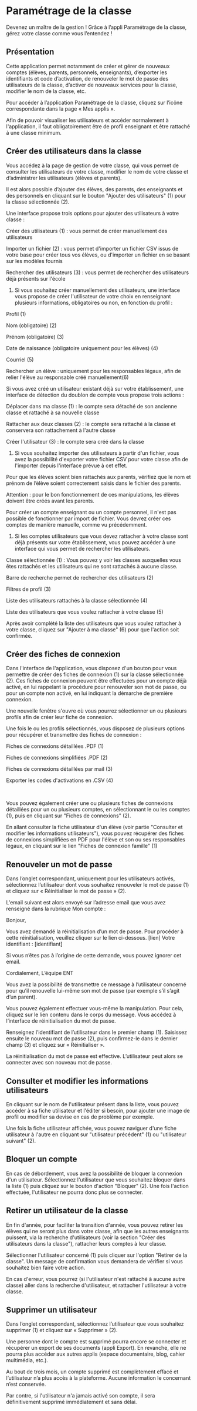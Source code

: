 # Paramétrage de la classe

Devenez un maître de la gestion ! Grâce à l’appli Paramétrage de la classe, gérez votre classe comme vous l’entendez !

## Présentation

Cette application permet notamment de créer et gérer de nouveaux comptes \(élèves, parents, personnels, enseignants\), d’exporter les identifiants et code d’activation, de renouveler le mot de passe des utilisateurs de la classe, d’activer de nouveaux services pour la classe, modifier le nom de la classe, etc.

Pour accéder à l’application Paramétrage de la classe, cliquez sur l’icône correspondante dans la page « Mes applis ».

Afin de pouvoir visualiser les utilisateurs et accéder normalement à l'application, il faut obligatoirement être de profil enseignant et être rattaché à une classe minimum.

## Créer des utilisateurs dans la classe

Vous accédez à la page de gestion de votre classe, qui vous permet de consulter les utilisateurs de votre classe, modifier le nom de votre classe et d’administrer les utilisateurs \(élèves et parents\).

Il est alors possible d’ajouter des élèves, des parents, des enseignants et des personnels en cliquant sur le bouton "Ajouter des utilisateurs" \(1\) pour la classe sélectionnée \(2\).

Une interface propose trois options pour ajouter des utilisateurs à votre classe :

Créer des utilisateurs \(1\) : vous permet de créer manuellement des utilisateurs

Importer un fichier \(2\) : vous permet d'importer un fichier CSV issus de votre base pour créer tous vos élèves, ou d'importer un fichier en se basant sur les modèles fournis

Rechercher des utilisateurs \(3\) : vous permet de rechercher des utilisateurs déjà présents sur l'école

1. Si vous souhaitez créer manuellement des utilisateurs, une interface vous propose de créer l'utilisateur de votre choix en renseignant plusieurs informations, obligatoires ou non, en fonction du profil :

Profil \(1\)

Nom \(obligatoire\) \(2\)

Prénom \(obligatoire\) \(3\)

Date de naissance \(obligatoire uniquement pour les élèves\) \(4\)

Courriel \(5\)

Rechercher un élève : uniquement pour les responsables légaux, afin de relier l'élève au responsable créé manuellement\(6\)

Si vous avez créé un utilisateur existant déjà sur votre établissement, une interface de détection du doublon de compte vous propose trois actions :

Déplacer dans ma classe \(1\) : le compte sera détaché de son ancienne classe et rattaché à sa nouvelle classe

Rattacher aux deux classes \(2\) : le compte sera rattaché à la classe et conservera son rattachement à l'autre classe

Créer l'utilisateur \(3\) : le compte sera créé dans la classe

1. Si vous souhaitez importer des utilisateurs à partir d'un fichier, vous avez la possibilité d'exporter votre fichier CSV pour votre classe afin de l'importer depuis l'interface prévue à cet effet.

Pour que les élèves soient bien rattachés aux parents, vérifiez que le nom et prénom de l’élève soient correctement saisis dans le fichier des parents.

Attention : pour le bon fonctionnement de ces manipulations, les élèves doivent être créés avant les parents.

Pour créer un compte enseignant ou un compte personnel, il n'est pas possible de fonctionner par import de fichier. Vous devrez créer ces comptes de manière manuelle, comme vu précédemment.

1. Si les comptes utilisateurs que vous devez rattacher à votre classe sont déjà présents sur votre établissement, vous pouvez accéder à une interface qui vous permet de rechercher les utilisateurs.

Classe sélectionnée \(1\) : Vous pouvez y voir les classes auxquelles vous êtes rattachés et les utilisateurs qui ne sont rattachés à aucune classe.

Barre de recherche permet de rechercher des utilisateurs \(2\)

Filtres de profil \(3\)

Liste des utilisateurs rattachés à la classe sélectionnée \(4\)

Liste des utilisateurs que vous voulez rattacher à votre classe \(5\)

Après avoir complété la liste des utilisateurs que vous voulez rattacher à votre classe, cliquez sur "Ajouter à ma classe" \(6\) pour que l'action soit confirmée.

## Créer des fiches de connexion

Dans l'interface de l'application, vous disposez d'un bouton pour vous permettre de créer des fiches de connexion \(1\) sur la classe sélectionnée \(2\). Ces fiches de connexion peuvent être effectuées pour un compte déjà activé, en lui rappelant la procédure pour renouveler son mot de passe, ou pour un compte non activé, en lui indiquant la démarche de première connexion.

Une nouvelle fenêtre s'ouvre où vous pourrez sélectionner un ou plusieurs profils afin de créer leur fiche de connexion.

Une fois le ou les profils sélectionnés, vous disposez de plusieurs options pour récupérer et transmettre des fiches de connexion :

Fiches de connexions détaillées .PDF \(1\)

Fiches de connexions simplifiées .PDF \(2\)

Fiches de connexions détaillées par mail \(3\)

Exporter les codes d'activations en .CSV \(4\)

​

Vous pouvez également créer une ou plusieurs fiches de connexions détaillées pour un ou plusieurs comptes, en sélectionnant le ou les comptes \(1\), puis en cliquant sur "Fiches de connexions" \(2\).

En allant consulter la fiche utilisateur d'un élève \(voir partie "Consulter et modifier les informations utilisateurs"\), vous pouvez récupérer des fiches de connexions simplifiées en PDF pour l'élève et son ou ses responsables légaux, en cliquant sur le lien "Fiches de connexion famille" \(1\)

## Renouveler un mot de passe

Dans l’onglet correspondant, uniquement pour les utilisateurs activés, sélectionnez l’utilisateur dont vous souhaitez renouveler le mot de passe \(1\) et cliquez sur « Réinitialiser le mot de passe » \(2\).

L'email suivant est alors envoyé sur l’adresse email que vous avez renseigné dans la rubrique Mon compte :

Bonjour,

Vous avez demandé la réinitialisation d’un mot de passe. Pour procéder à cette réinitialisation, veuillez cliquer sur le lien ci-dessous. \[lien\] Votre identifiant : \[identifiant\]

Si vous n’êtes pas à l’origine de cette demande, vous pouvez ignorer cet email.

Cordialement, L’équipe ENT

Vous avez la possibilité de transmettre ce message à l’utilisateur concerné pour qu’il renouvelle lui-même son mot de passe \(par exemple s’il s’agit d’un parent\).

Vous pouvez également effectuer vous-même la manipulation. Pour cela, cliquez sur le lien contenu dans le corps du message. Vous accédez à l’interface de réinitialisation du mot de passe.

Renseignez l’identifiant de l’utilisateur dans le premier champ \(1\). Saisissez ensuite le nouveau mot de passe \(2\), puis confirmez-le dans le dernier champ \(3\) et cliquez sur « Réinitialiser ».

La réinitialisation du mot de passe est effective. L’utilisateur peut alors se connecter avec son nouveau mot de passe.

## Consulter et modifier les informations utilisateurs

En cliquant sur le nom de l'utilisateur présent dans la liste, vous pouvez accéder à sa fiche utilisateur et l'éditer si besoin, pour ajouter une image de profil ou modifier sa devise en cas de problème par exemple.

Une fois la fiche utilisateur affichée, vous pouvez naviguer d'une fiche utilisateur à l'autre en cliquant sur "utilisateur précédent" \(1\) ou "utilisateur suivant" \(2\).

## Bloquer un compte

En cas de débordement, vous avez la possibilité de bloquer la connexion d'un utilisateur. Sélectionnez l'utilisateur que vous souhaitez bloquer dans la liste \(1\) puis cliquez sur le bouton d'action "Bloquer" \(2\). Une fois l'action effectuée, l'utilisateur ne pourra donc plus se connecter.

## Retirer un utilisateur de la classe

En fin d'année, pour faciliter la transition d'année, vous pouvez retirer les élèves qui ne seront plus dans votre classe, afin que les autres enseignants puissent, via la recherche d'utilisateurs \(voir la section "Créer des utilisateurs dans la classe"\), rattacher leurs comptes à leur classe.

Sélectionner l'utilisateur concerné \(1\) puis cliquer sur l'option "Retirer de la classe". Un message de confirmation vous demandera de vérifier si vous souhaitez bien faire votre action.

En cas d'erreur, vous pourrez \(si l'utilisateur n'est rattaché à aucune autre classe\) aller dans la recherche d'utilisateur, et rattacher l'utilisateur à votre classe.

## Supprimer un utilisateur

Dans l’onglet correspondant, sélectionnez l’utilisateur que vous souhaitez supprimer \(1\) et cliquez sur « Supprimer » \(2\).

Une personne dont le compte est supprimé pourra encore se connecter et récupérer un export de ses documents \(appli Export\). En revanche, elle ne pourra plus accéder aux autres applis \(espace documentaire, blog, cahier multimédia, etc.\).

Au bout de trois mois, un compte supprimé est complètement effacé et l’utilisateur n’a plus accès à la plateforme. Aucune information le concernant n’est conservée.

Par contre, si l'utilisateur n'a jamais activé son compte, il sera définitivement supprimé immédiatement et sans délai.

